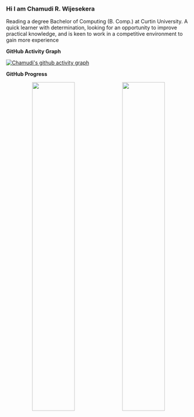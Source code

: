 ### Hi I am Chamudi R. Wijesekera

Reading a degree Bachelor of Computing (B. Comp.) at Curtin University. A quick learner with determination, looking for an opportunity to improve practical knowledge, and is keen to work in a competitive environment to gain more experience 

<b>GitHub Activity Graph</b>

[![Chamudi's github activity graph](https://activity-graph.herokuapp.com/graph?username=ChamudiRW&theme=xcode)](https://git.io/ChamudiRW)

<b>GitHub Progress</b>
<p align="center">
  <img width="48%" src="https://github-readme-stats.vercel.app/api?username=ChamudiRW&show_icons=true&theme=tokyonight" />
  <img width="48%" src="https://github-readme-streak-stats.herokuapp.com/?user=ChamudiRW&theme=tokyonight" />
</p>
